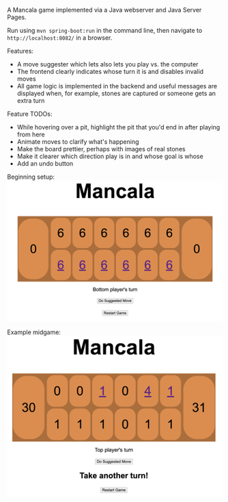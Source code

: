 A Mancala game implemented via a Java webserver and Java Server Pages.

Run using `mvn spring-boot:run` in the command line, then navigate to `http://localhost:8082/` in a browser.

Features:
* A move suggester which lets also lets you play vs. the computer
* The frontend clearly indicates whose turn it is and disables invalid moves
* All game logic is implemented in the backend and useful messages are displayed when, for example, stones are captured or someone gets an extra turn

Feature TODOs:
* While hovering over a pit, highlight the pit that you'd end in after playing from here
* Animate moves to clarify what's happening
* Make the board prettier, perhaps with images of real stones
* Make it clearer which direction play is in and whose goal is whose
* Add an undo button

Beginning setup:
![Initial setup](game-setup-screenshot.png)

Example midgame:
![Midgame](midgame-screenshot.png)
